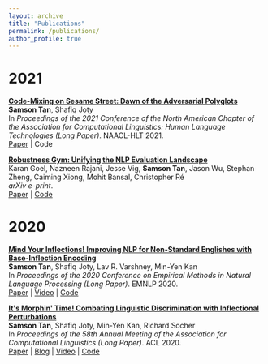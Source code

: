 ```yaml
---
layout: archive
title: "Publications"
permalink: /publications/
author_profile: true
---
```


# 2021



**[Code-Mixing on Sesame Street: Dawn of the Adversarial Polyglots]()**  <br>
**Samson Tan**, Shafiq Joty <br>
In _Proceedings of the 2021 Conference of the North American Chapter of the Association for Computational Linguistics: Human Language Technologies (Long Paper)_. NAACL-HLT 2021. <br>
[Paper](https://openreview.net/forum?id=Dqj-Ou60fg0) | Code

**[Robustness Gym: Unifying the NLP Evaluation Landscape]()**  <br>
Karan Goel, Nazneen Rajani, Jesse Vig, **Samson Tan**, Jason Wu, Stephan Zheng, Caiming Xiong, Mohit Bansal, Christopher Ré <br>
_arXiv e-print_. <br>
[Paper](https://arxiv.org/abs/2101.04840) | [Code](https://github.com/robustness-gym/robustness-gym)

# 2020

**[Mind Your Inflections! Improving NLP for Non-Standard Englishes with Base-Inflection Encoding]()**  <br>
**Samson Tan**, Shafiq Joty, Lav R. Varshney, Min-Yen Kan <br>
In _Proceedings of the 2020 Conference on Empirical Methods in Natural Language Processing (Long Paper)_. EMNLP 2020. <br>
[Paper](https://arxiv.org/abs/2004.14870) | [Video](https://slideslive.com/38938886/mind-your-inflections-improving-nlp-for-nonstandard-englishes-with-baseinflection-encoding) | [Code](https://github.com/salesforce/bite)

**[It's Morphin' Time! Combating Linguistic Discrimination with Inflectional Perturbations]()**  <br>
**Samson Tan**, Shafiq Joty, Min-Yen Kan, Richard Socher <br>
In _Proceedings of the 58th Annual Meeting of the Association for Computational Linguistics (Long Paper)_. ACL 2020. <br>
[Paper](https://www.aclweb.org/anthology/2020.acl-main.263/) | [Blog](https://blog.einstein.ai/its-morphin-time-combating-linguistic-discrimination-with-inflectional-perturbations/) | [Video](https://slideslive.com/38928803/its-morphin-time-combating-linguistic-discrimination-with-inflectional-perturbations) | [Code](https://github.com/salesforce/morpheus)
